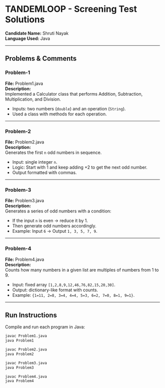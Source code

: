 # TANDEMLOOP - Screening Test Solutions

**Candidate Name:** Shruti Nayak  
**Language Used:** Java  

---

## Problems & Comments

### Problem-1  
**File:** Problem1.java  
**Description:**  
Implemented a Calculator class that performs Addition, Subtraction, Multiplication, and Division.  
- Inputs: two numbers (`double`) and an operation (`String`).  
- Used a class with methods for each operation.  

---

### Problem-2  
**File:** Problem2.java  
**Description:**  
Generates the first `n` odd numbers in sequence.  
- Input: single integer `n`.  
- Logic: Start with 1 and keep adding +2 to get the next odd number.  
- Output formatted with commas.  

---

### Problem-3  
**File:** Problem3.java  
**Description:**  
Generates a series of odd numbers with a condition:  
- If the input `n` is even → reduce it by 1.  
- Then generate odd numbers accordingly.  
- Example: Input `6` → Output `1, 3, 5, 7, 9`.  

---

### Problem-4  
**File:** Problem4.java  
**Description:**  
Counts how many numbers in a given list are multiples of numbers from 1 to 9.  
- Input: fixed array `[1,2,8,9,12,46,76,82,15,20,30]`.  
- Output: dictionary-like format with counts.  
- Example: `{1=11, 2=8, 3=4, 4=4, 5=3, 6=2, 7=0, 8=1, 9=1}`.  

---

## Run Instructions
Compile and run each program in Java:

```bash
javac Problem1.java
java Problem1

javac Problem2.java
java Problem2

javac Problem3.java
java Problem3

javac Problem4.java
java Problem4
